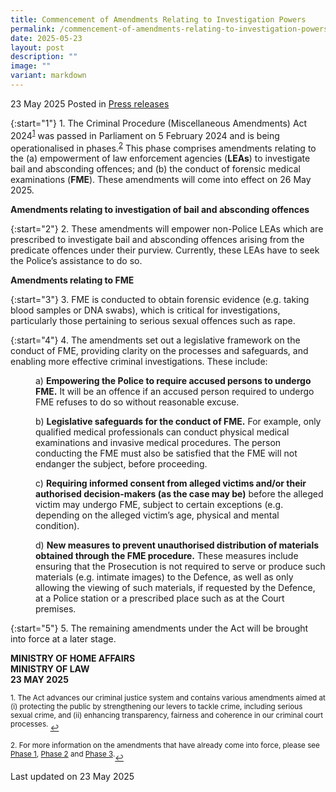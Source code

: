 ```yaml
---
title: Commencement of Amendments Relating to Investigation Powers
permalink: /commencement-of-amendments-relating-to-investigation-powers/
date: 2025-05-23
layout: post
description: ""
image: ""
variant: markdown
---
```

23 May 2025 Posted in [Press releases](/news/press-releases)

{:start="1"}
1.&nbsp;The Criminal Procedure (Miscellaneous Amendments) Act 2024<sup><a href="#fn1" id="ref1">1</a></sup> was passed in Parliament on 5 February 2024 and is being operationalised in phases.<sup><a href="#fn2" id="ref2">2</a></sup> This phase comprises amendments relating to the (a) empowerment of law enforcement agencies (<b>LEAs</b>) to investigate bail and absconding offences; and (b) the conduct of forensic medical examinations (<b>FME</b>). These amendments will come into effect on 26 May 2025.

<b>Amendments relating to investigation of bail and absconding offences</b>

{:start="2"}
2.&nbsp;These amendments will empower non-Police LEAs which are prescribed to investigate bail and absconding offences arising from the predicate offences under their purview. Currently, these LEAs have to seek the Police’s assistance to do so.

<b>Amendments relating to FME</b>

{:start="3"}
3.&nbsp;FME is conducted to obtain forensic evidence (e.g. taking blood samples or DNA swabs), which is critical for investigations, particularly those pertaining to serious sexual offences such as rape.

{:start="4"}
4.&nbsp;The amendments set out a legislative framework on the conduct of FME, providing clarity on the processes and safeguards, and enabling more effective criminal investigations. These include:

<p style="margin-left: 40px">a) <b>Empowering the Police to require accused persons to undergo FME.</b> It will be an offence if an accused person required to undergo FME refuses to do so without reasonable excuse.</p>

<p style="margin-left: 40px">b) <b>Legislative safeguards for the conduct of FME.</b> For example, only qualified medical professionals can conduct physical medical examinations and invasive medical procedures. The person conducting the FME must also be satisfied that the FME will not endanger the subject, before proceeding.</p>

<p style="margin-left: 40px">c) <b>Requiring informed consent from alleged victims and/or their authorised decision-makers (as the case may be)</b> before the alleged victim may undergo FME, subject to certain exceptions (e.g. depending on the alleged victim’s age, physical and mental condition).</p>

<p style="margin-left: 40px">d) <b>New measures to prevent unauthorised distribution of materials obtained through the FME procedure.</b> These measures include ensuring that the Prosecution is not required to serve or produce such materials (e.g. intimate images) to the Defence, as well as only allowing the viewing of such materials, if requested by the Defence, at a Police station or a prescribed place such as at the Court premises.</p>

{:start="5"}
5.&nbsp;The remaining amendments under the Act will be brought into force at a later stage.

<b>MINISTRY OF HOME AFFAIRS</b><br>
<b>MINISTRY OF LAW</b><br>
<b>23 MAY 2025</b>

<p></p><p><sup id="fn1">1.&nbsp;The Act advances our criminal justice system and contains various amendments aimed at (i) protecting the public by strengthening our levers to tackle crime, including serious sexual crime, and (ii) enhancing transparency, fairness and coherence in our criminal court processes. </sup><a href="#ref1" title="Jump back to footnote 1 in the text." style="font-size: 12px">↩</a></p>

<p></p><p><sup id="fn2">2.&nbsp;For more information on the amendments that have already come into force, please see&nbsp; <a href="[https://go.gov.sg/cpcphase1](https://go.gov.sg/cpcphase1)">Phase 1</a>, <a href="[https://go.gov.sg/cpcphase2](https://go.gov.sg/cpcphase2)">Phase 2</a> and <a href="[https://go.gov.sg/](https://go.gov.sg/aojpa-press-release)cpcphase3">Phase 3</a>.</sup><a href="#ref2" title="Jump back to footnote 2 in the text." style="font-size: 12px">↩</a></p>

<p class="right-side-updated">Last updated on 23 May 2025</p>